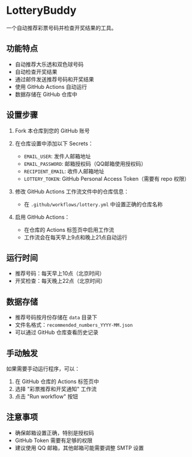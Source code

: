 # LotteryBuddy

一个自动推荐彩票号码并检查开奖结果的工具。

## 功能特点

- 自动推荐大乐透和双色球号码
- 自动检查开奖结果
- 通过邮件发送推荐号码和开奖结果
- 使用 GitHub Actions 自动运行
- 数据存储在 GitHub 仓库中

## 设置步骤

1. Fork 本仓库到您的 GitHub 账号

2. 在仓库设置中添加以下 Secrets：
   - `EMAIL_USER`: 发件人邮箱地址
   - `EMAIL_PASSWORD`: 邮箱授权码（QQ邮箱使用授权码）
   - `RECIPIENT_EMAIL`: 收件人邮箱地址
   - `LOTTERY_TOKEN`: GitHub Personal Access Token（需要有 repo 权限）

3. 修改 GitHub Actions 工作流文件中的仓库信息：
   - 在 `.github/workflows/lottery.yml` 中设置正确的仓库名称

4. 启用 GitHub Actions：
   - 在仓库的 Actions 标签页中启用工作流
   - 工作流会在每天早上9点和晚上21点自动运行

## 运行时间

- 推荐号码：每天早上10点（北京时间）
- 开奖检查：每天晚上22点（北京时间）

## 数据存储

- 推荐号码按月份存储在 `data` 目录下
- 文件名格式：`recommended_numbers_YYYY-MM.json`
- 可以通过 GitHub 仓库查看历史记录

## 手动触发

如果需要手动运行程序，可以：

1. 在 GitHub 仓库的 Actions 标签页中
2. 选择 "彩票推荐和开奖通知" 工作流
3. 点击 "Run workflow" 按钮

## 注意事项

- 确保邮箱设置正确，特别是授权码
- GitHub Token 需要有足够的权限
- 建议使用 QQ 邮箱，其他邮箱可能需要调整 SMTP 设置
